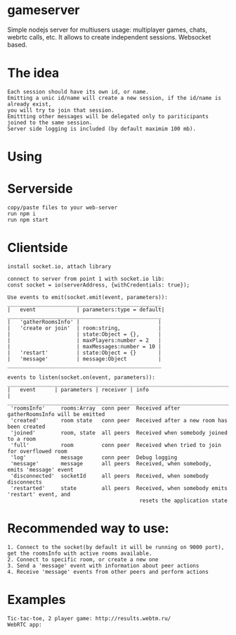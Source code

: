 # gameserver
Simple nodejs server for multiusers usage: multiplayer games, chats, webrtc calls, etc. It allows to create independent sessions. Websocket based.

# The idea
    Each session should have its own id, or name.
    Emitting a unic id/name will create a new session, if the id/name is already exist,
    you will try to join that session. 
    Emittting other messages will be delegated only to pariticipants 
    joined to the same session.
    Server side logging is included (by default maximim 100 mb).
   
# Using
# Serverside
    copy/paste files to your web-server
    run npm i
    run npm start

# Clientside
    install socket.io, attach library

    connect to server from point 1 with socket.io lib: 
    const socket = io(serverAddress, {withCredentials: true});

    Use events to emit(socket.emit(event, parameters)):
    _________________________________________________
    |   event             | parameters:type = default|
    _________________________________________________
    |   'gatherRoomsInfo' |                         |   
    |   'create or join'  | room:string,            |
    |                     | state:Object = {},      |
    |                     | maxPlayers:number = 2   |
    |                     | maxMessages:number = 10 |
    |   'restart'         | state:Object = {}       |
    |   'message'         | message:Object          |
    _________________________________________________ 

    events to listen(socket.on(event, parameters)):
    ______________________________________________________________________________
    |   event      | parameters | receiver | info                                |
    ______________________________________________________________________________
     'roomsInfo'     rooms:Array  conn peer  Received after gatherRoomsInfo will be emitted
     'created'       room state   conn peer  Received after a new room has been created    
     'joined'        room, state  all peers  Received when somebody joined to a room  
     'full'          room         conn peer  Received when tried to join for overflowed room
     'log'           message      conn peer  Debug logging
     'message'       message      all peers  Received, when somebody, emits 'message' event
     'disconnected'  socketId     all peers  Received, when somebody disconnects
     'restarted'     state        all peers  Received, when somebody emits 'restart' event, and
                                              resets the application state

# Recommended way to use:
    1. Connect to the socket(by default it will be running on 9000 port), get the roomsInfo with active rooms available.
    2. Connect to specific room, or create a new one
    3. Send a 'message' event with information about peer actions
    4. Receive 'message' events from other peers and perform actions  

# Examples
    Tic-tac-toe, 2 player game: http://results.webtm.ru/
    WebRTC app: 
